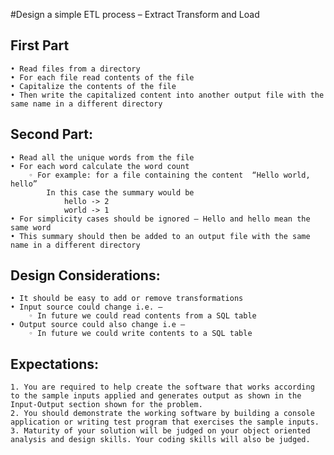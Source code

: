 #Design a simple ETL process – Extract Transform and Load

## First Part
    • Read files from a directory
    • For each file read contents of the file
    • Capitalize the contents of the file 
    • Then write the capitalized content into another output file with the same name in a different directory

## Second Part:
    • Read all the unique words from the file
    • For each word calculate the word count 
        ◦ For example: for a file containing the content  “Hello world, hello”
            In this case the summary would be 
                hello -> 2
                world -> 1
    • For simplicity cases should be ignored – Hello and hello mean the same word
    • This summary should then be added to an output file with the same name in a different directory 

## Design Considerations:
    • It should be easy to add or remove transformations
    • Input source could change i.e. –
        ◦ In future we could read contents from a SQL table
    • Output source could also change i.e – 
        ◦ In future we could write contents to a SQL table

## Expectations:
    1. You are required to help create the software that works according to the sample inputs applied and generates output as shown in the Input-Output section shown for the problem.
    2. You should demonstrate the working software by building a console application or writing test program that exercises the sample inputs.
    3. Maturity of your solution will be judged on your object oriented analysis and design skills. Your coding skills will also be judged.